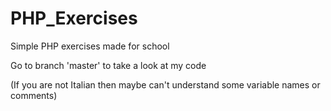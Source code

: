 # PHP_Exercises
Simple PHP exercises made for school

Go to branch 'master' to take a look at my code

(If you are not Italian then maybe can't understand some variable names or comments)
